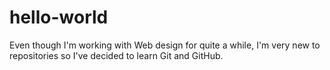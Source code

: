 # hello-world
Even though I'm working with Web design for quite a while, I'm very new to repositories so I've decided to learn Git and GitHub.
